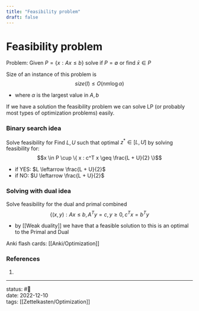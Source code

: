 ```yaml
---
title: "Feasibility problem"
draft: false
---
```

# Feasibility problem

Problem: Given $P = \{ x : Ax \leq b \}$ solve if $P = \emptyset$ or find $\bar{x} \in P$

Size of an instance of this problem is 
$$size(I) \leq O(nm \log \alpha)$$
- where $\alpha$ is the largest value in $A, b$

If we have a solution the feasibility problem we can solve LP (or probably most types of optimization problems) easily. 

### Binary search idea
Solve feasibility for 
Find $L, U$ such that optimal $z^* \in [L, U]$ by solving feasibility for:
$$x \in P \cup \{ x : c^T x \geq \frac{L + U}{2} \}$$
- if YES: $L \leftarrow \frac{L + U}{2}$
- if NO:   $U \leftarrow \frac{L + U}{2}$

### Solving with dual idea
Solve feasibility for the dual and primal combined
$$\{(x, y) : Ax \leq b, A^Ty = c, y\geq0, c^Tx=b^Ty$$
- by [[Weak duality]] we have that a feasible solution to this is an optimal to the Primal and Dual

Anki flash cards: [[Anki/Optimization]]
### References
1. 

---
status: #🌱             
date: 2022-12-10           
tags: [[Zettelkasten/Optimization]] 

